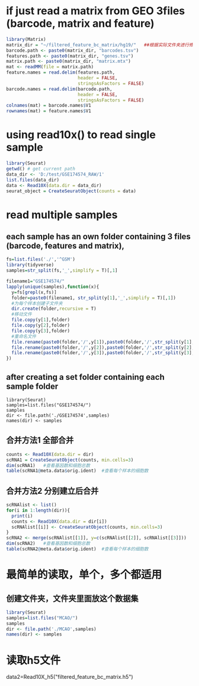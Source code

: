 # if just read a matrix from GEO 3files (barcode, matrix and feature)
```r
library(Matrix)
matrix_dir = "~/filtered_feature_bc_matrix/hg19/"   ##根据实际文件夹进行修改
barcode.path <- paste0(matrix_dir, "barcodes.tsv")
features.path <- paste0(matrix_dir, "genes.tsv")
matrix.path <- paste0(matrix_dir, "matrix.mtx")
mat <- readMM(file = matrix.path)
feature.names = read.delim(features.path,
                           header = FALSE,
                           stringsAsFactors = FALSE)
barcode.names = read.delim(barcode.path,
                           header = FALSE,
                           stringsAsFactors = FALSE)
colnames(mat) = barcode.names$V1
rownames(mat) = feature.names$V1
```
# using read10x() to read single sample
```r
library(Seurat)
getwd() # get current path
data_dir <- 'D:/test/GSE174574_RAW/1'
list.files(data_dir)
data <- Read10X(data.dir = data_dir)
seurat_object = CreateSeuratObject(counts = data)
```
# read multiple samples
## each sample has an own folder containing 3 files (barcode, features and matrix),
```r
fs=list.files('./','^GSM')
library(tidyverse)
samples=str_split(fs,'_',simplify = T)[,1]

filename1="GSE174574/"
lapply(unique(samples),function(x){
  y=fs[grepl(x,fs)]
  folder=paste0(filename1, str_split(y[1],'_',simplify = T)[,1])
  #为每个样本创建子文件夹
  dir.create(folder,recursive = T)
  #移动文件
  file.copy(y[1],folder)
  file.copy(y[2],folder)
  file.copy(y[3],folder)
  #重命名文件
  file.rename(paste0(folder,'/',y[1]),paste0(folder,'/',str_split(y[1],'_',simplify = T)[,3]))
  file.rename(paste0(folder,'/',y[2]),paste0(folder,'/',str_split(y[2],'_',simplify = T)[,3]))
  file.rename(paste0(folder,'/',y[3]),paste0(folder,'/',str_split(y[3],'_',simplify = T)[,3]))
})
```

## after creating a  set folder containing each sample folder
```
library(Seurat)
samples=list.files("GSE174574/")
samples
dir <- file.path('./GSE174574',samples)
names(dir) <- samples
```
## 合并方法1 全部合并
```r
counts <- Read10X(data.dir = dir)
scRNA1 = CreateSeuratObject(counts, min.cells=3)
dim(scRNA1)   #查看基因数和细胞总数
table(scRNA1@meta.data$orig.ident)  #查看每个样本的细胞数
```

## 合并方法2 分别建立后合并
```r
scRNAlist <- list()
for(i in 1:length(dir)){
  print(i)
  counts <- Read10X(data.dir = dir[i])
  scRNAlist[[i]] <- CreateSeuratObject(counts, min.cells=3)
}
scRNA2 <- merge(scRNAlist[[1]], y=c(scRNAlist[[2]], scRNAlist[[3]]))
dim(scRNA2)   #查看基因数和细胞总数
table(scRNA2@meta.data$orig.ident)  #查看每个样本的细胞数
```
# 最简单的读取，单个，多个都适用
## 创建文件夹，文件夹里面放这个数据集
```r
library(Seurat)
samples=list.files("MCAO/")
samples
dir <- file.path('./MCAO',samples)
names(dir) <- samples
```

# 读取h5文件
data2=Read10X_h5("filtered_feature_bc_matrix.h5")
